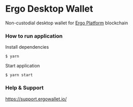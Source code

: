 # Ergo Desktop Wallet

Non-custodial desktop wallet for [Ergo Platform](https://ergoplatform.org) blockchain

### How to run application

Install dependencies
```
$ yarn
```

Start application
```
$ yarn start
```

### Help & Support

https://support.ergowallet.io/